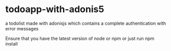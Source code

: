 # todoapp-with-adonis5
a todolist made with adonisjs which contains a complete authentication with error messages

Ensure that you have the latest version of node or npm or just run npm install
